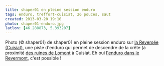 ```yaml
---
title: shaper01 en pleine session enduro
tags: enduro, treffort-cuisiat, 26 pouces, saut
created: 2013-03-20 19:10
photo: shaper01-enduro.jpg
latlon: [46.288873, 5.393207]
---
```


Photo (&copy; shaper01) de shaper01 en pleine session enduro sur [la Reversée
(Cuisiat)](/single-tracks/renversee-cuisiat/), une piste d'enduro qui permet de
descendre de la crête (à proximité [des ruines de Lomont](/tags/lomont/) à
Cuisiat. Eh oui [l'enduro dans le Revermont](/posts/enduro-revermont/), c'est
possible&nbsp;!
